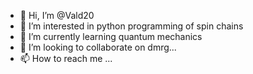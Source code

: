- 👋 Hi, I’m @Vald20
- 👀 I’m interested in python programming of spin chains
- 🌱 I’m currently learning quantum mechanics
- 💞️ I’m looking to collaborate on dmrg...
- 📫 How to reach me ...

<!---
Vald20/Vald20 is a ✨ special ✨ repository because its `README.md` (this file) appears on your GitHub profile.
You can click the Preview link to take a look at your changes.
--->
